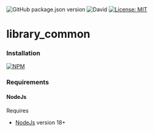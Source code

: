 ![GitHub package.json version](https://img.shields.io/github/package-json/v/thzero/library_common)
![David](https://img.shields.io/david/thzero/library_common)
[![License: MIT](https://img.shields.io/badge/License-MIT-yellow.svg)](https://opensource.org/licenses/MIT)

# library_common

### Installation

[![NPM](https://nodei.co/npm/@thzero/library_common.png?compact=true)](https://npmjs.org/package/@thzero/library_common)

### Requirements

#### NodeJs

Requires 
* [NodeJs](https://nodejs.org) version 18+

